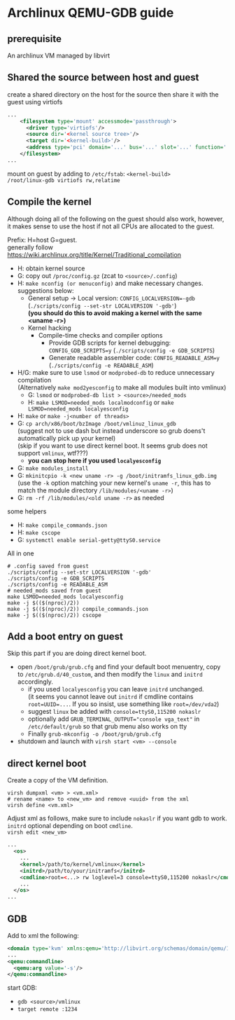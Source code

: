 # Archlinux QEMU-GDB guide

## prerequisite

An archlinux VM managed by libvirt

## Shared the source between host and guest

create a shared directory on the host for the source then share it with the guest using virtiofs
```xml
...
    <filesystem type='mount' accessmode='passthrough'>
      <driver type='virtiofs'/>
      <source dir='<kernel source tree>'/>
      <target dir='<kernel-build>'/>
      <address type='pci' domain='...' bus='...' slot='...' function='...'/>
    </filesystem>
...
```
mount on guest by adding to `/etc/fstab`:
`<kernel-build>            /root/linux-gdb virtiofs rw,relatime`

## Compile the kernel

Although doing all of the following on the guest should also work, however, it makes sense to use the host if not all CPUs are allocated to the guest.


Prefix: H=host G=guest.  
generally follow https://wiki.archlinux.org/title/Kernel/Traditional_compilation
* H: obtain kernel source
* G: copy out `/proc/config.gz`  (zcat to `<source>/.config`)
* H: `make nconfig (or menuconfig)` and make necessary changes.  
  suggestions below:
  * General setup -> Local version: `CONFIG_LOCALVERSION=-gdb` (`./scripts/config --set-str LOCALVERSION '-gdb'`)  
    **(you should do this to avoid making a kernel with the same <uname -r>)**
  * Kernel hacking
    * Compile-time checks and compiler options
      * Provide GDB scripts for kernel debugging: `CONFIG_GDB_SCRIPTS=y` (`./scripts/config -e GDB_SCRIPTS`)  
      * Generate readable assembler code: `CONFIG_READABLE_ASM=y` (`./scripts/config -e READABLE_ASM`)
* H/G: make sure to use `lsmod` or `modprobed-db` to reduce unnecessary compilation  
  (Alternatively `make mod2yesconfig` to make all modules built into vmlinux)
  * G: `lsmod` or `modprobed-db list > <source>/needed_mods`
  * H: `make LSMOD=needed_mods localmodconfig` or `make LSMOD=needed_mods localyesconfig`
* H: `make` or `make -j<number of threads>`
* G: `cp arch/x86/boot/bzImage /boot/vmlinuz_linux_gdb`  
  (suggest not to use dash but instead underscore so grub doens't automatically pick up your kernel)  
  (skip if you want to use direct kernel boot. It seems grub does not support `vmlinux`, wtf???)
  * **you can stop here if you used `localyesconfig`**
* G: `make modules_install`
* G: `mkinitcpio -k <new uname -r> -g /boot/initramfs_linux_gdb.img`  
  (use the `-k` option matching your new kernel's `uname -r`, this has to match the module directory `/lib/modules/<uname -r>`)
* G: `rm -rf /lib/modules/<old uname -r>` as needed

some helpers
* H: `make compile_commands.json`
* H: `make cscope`
* G: `systemctl enable serial-getty@ttyS0.service`

All in one
```(shell)
# .config saved from guest
./scripts/config --set-str LOCALVERSION '-gdb'
./scripts/config -e GDB_SCRIPTS
./scripts/config -e READABLE_ASM
# needed_mods saved from guest
make LSMOD=needed_mods localyesconfig
make -j $(($(nproc)/2))
make -j $(($(nproc)/2)) compile_commands.json
make -j $(($(nproc)/2)) cscope
```

## Add a boot entry on guest

Skip this part if you are doing direct kernel boot.

* open `/boot/grub/grub.cfg` and find your default boot menuentry, copy to `/etc/grub.d/40_custom`, and then modify the `linux` and `initrd` accordingly.  
  * if you used `localyesconfig` you can leave `initrd` unchanged.  
    (it seems you cannot leave out `initrd` if cmdline contains `root=UUID=...`. If you so insist, use something like `root=/dev/vda2`)
  * suggest `linux` be added with `console=ttyS0,115200 nokaslr`
  * optionally add `GRUB_TERMINAL_OUTPUT="console vga_text"` in `/etc/default/grub` so that grub menu also works on tty
  * Finally `grub-mkconfig -o /boot/grub/grub.cfg`
* shutdown and launch with `virsh start <vm> --console`

## direct kernel boot 

Create a copy of the VM definition.

```shell
virsh dumpxml <vm> > <vm.xml>
# rename <name> to <new_vm> and remove <uuid> from the xml
virsh define <vm.xml>
```


Adjust xml as follows, make sure to include `nokaslr` if you want gdb to work. `initrd` optional depending on boot `cmdline`.  
`virsh edit <new_vm>`
```xml
...
  <os>
    ...
    <kernel>/path/to/kernel/vmlinux</kernel>
    <initrd>/path/to/your/initramfs</initrd>
    <cmdline>root=<...> rw loglevel=3 console=ttyS0,115200 nokaslr</cmdline>
    ...
  </os>
...
```

## GDB

Add to xml the following:
```xml
<domain type='kvm' xmlns:qemu='http://libvirt.org/schemas/domain/qemu/1.0'>
...
<qemu:commandline>        
  <qemu:arg value='-s'/>  
</qemu:commandline>
```

start GDB:
* `gdb <source>/vmlinux`
* `target remote :1234`
